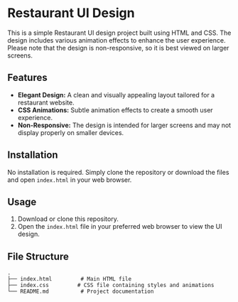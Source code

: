 # Restaurant UI Design

This is a simple Restaurant UI design project built using HTML and CSS. The design includes various animation effects to enhance the user experience. Please note that the design is non-responsive, so it is best viewed on larger screens.

## Features

- **Elegant Design:** A clean and visually appealing layout tailored for a restaurant website.
- **CSS Animations:** Subtle animation effects to create a smooth user experience.
- **Non-Responsive:** The design is intended for larger screens and may not display properly on smaller devices.

## Installation

No installation is required. Simply clone the repository or download the files and open `index.html` in your web browser.

## Usage

1. Download or clone this repository.
2. Open the `index.html` file in your preferred web browser to view the UI design.

## File Structure

```plaintext
.
├── index.html         # Main HTML file
├── index.css         # CSS file containing styles and animations
└── README.md          # Project documentation
